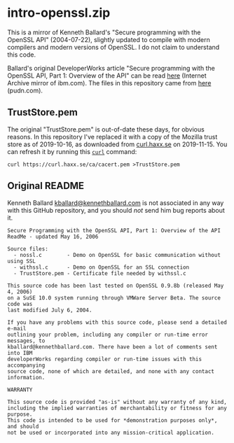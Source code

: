 # intro-openssl.zip

This is a mirror of Kenneth Ballard's "Secure programming with the OpenSSL API" (2004-07-22),
slightly updated to compile with modern compilers and modern versions of OpenSSL.
I do not claim to understand this code.

Ballard's original DeveloperWorks article "Secure programming with the OpenSSL API, Part 1: Overview of the API"
can be read [here](http://web.archive.org/web/20150226232908/http://www.ibm.com/developerworks/linux/library/l-openssl/index.html) (Internet Archive mirror of ibm.com).
The files in this repository came from [here](http://www.pudn.com/Download/item/id/651280.html) (pudn.com).


## TrustStore.pem

The original "TrustStore.pem" is out-of-date these days, for obvious reasons.
In this repository I've replaced it with a copy of the Mozilla trust store as of 2019-10-16,
as downloaded from [curl.haxx.se](https://curl.haxx.se/docs/caextract.html) on 2019-11-15.
You can refresh it by running this [`curl`](https://linux.die.net/man/1/curl) command:

    curl https://curl.haxx.se/ca/cacert.pem >TrustStore.pem


## Original README

Kenneth Ballard <kballard@kennethballard.com> is not associated in any way
with this GitHub repository, and you should *not* send him bug reports about it.

```
Secure Programming with the OpenSSL API, Part 1: Overview of the API
ReadMe - updated May 16, 2006

Source files:
  - nossl.c        - Demo on OpenSSL for basic communication without using SSL
  - withssl.c      - Demo on OpenSSL for an SSL connection
  - TrustStore.pem - Certificate file needed by withssl.c

This source code has been last tested on OpenSSL 0.9.8b (released May 4, 2006)
on a SuSE 10.0 system running through VMWare Server Beta. The source code was
last modified July 6, 2004.

If you have any problems with this source code, please send a detailed e-mail
outlining your problem, including any compiler or run-time error messages, to
kballard@kennethballard.com. There have been a lot of comments sent into IBM
developerWorks regarding compiler or run-time issues with this accompanying
source code, none of which are detailed, and none with any contact
information.

WARRANTY

This source code is provided "as-is" without any warranty of any kind,
including the implied warranties of merchantability or fitness for any purpose.
This code is intended to be used for *demonstration purposes only*, and should
not be used or incorporated into any mission-critical application.
```
